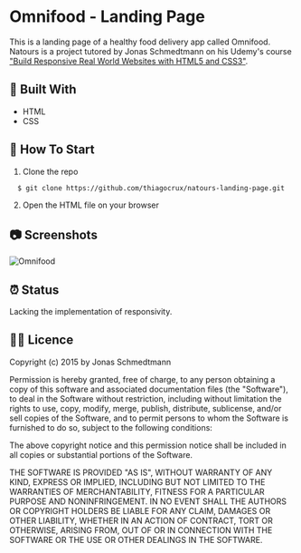 # Omnifood - Landing Page

This is a landing page of a healthy food delivery app called Omnifood. Natours is a project tutored by Jonas Schmedtmann on his Udemy's course ["Build Responsive Real World Websites with HTML5 and CSS3"](https://www.udemy.com/course/design-and-develop-a-killer-website-with-html5-and-css3/).

## :toolbox: Built With

- HTML
- CSS

## :rocket: How To Start

1. Clone the repo

```sh
  $ git clone https://github.com/thiagocrux/natours-landing-page.git
```

2. Open the HTML file on your browser

## :camera: Screenshots

![Omnifood](https://user-images.githubusercontent.com/29850573/109428895-e1505580-79d7-11eb-9978-591162ec052a.jpg)

## :alarm_clock: Status

Lacking the implementation of responsivity.

## :pirate_flag: Licence

Copyright (c) 2015 by Jonas Schmedtmann

Permission is hereby granted, free of charge, to any person obtaining a copy of this software and associated documentation files (the "Software"), to deal in the Software without restriction, including without limitation the rights to use, copy, modify, merge, publish, distribute, sublicense, and/or sell copies of the Software, and to permit persons to whom the Software is furnished to do so, subject to the following conditions:

The above copyright notice and this permission notice shall be included in all copies or substantial portions of the Software.

THE SOFTWARE IS PROVIDED "AS IS", WITHOUT WARRANTY OF ANY KIND, EXPRESS OR IMPLIED, INCLUDING BUT NOT LIMITED TO THE WARRANTIES OF MERCHANTABILITY, FITNESS FOR A PARTICULAR PURPOSE AND NONINFRINGEMENT. IN NO EVENT SHALL THE AUTHORS OR COPYRIGHT HOLDERS BE LIABLE FOR ANY CLAIM, DAMAGES OR OTHER LIABILITY, WHETHER IN AN ACTION OF CONTRACT, TORT OR OTHERWISE, ARISING FROM, OUT OF OR IN CONNECTION WITH THE SOFTWARE OR THE USE OR OTHER DEALINGS IN THE SOFTWARE.

